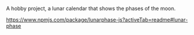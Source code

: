 A hobby project, a lunar calendar that shows the phases of the moon.

https://www.npmjs.com/package/lunarphase-js?activeTab=readme#lunar-phase
